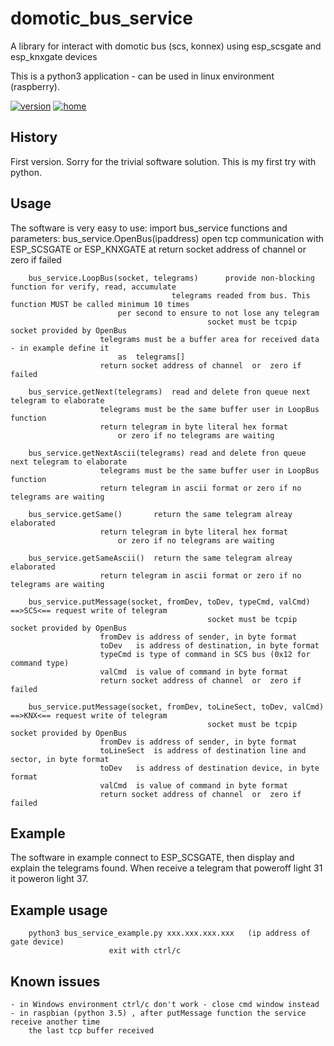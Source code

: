 # domotic_bus_service
A library for interact with domotic bus (scs, konnex) using esp_scsgate and esp_knxgate devices

This is a python3 application - can be used in linux environment (raspberry).

[![version](https://img.shields.io/badge/version-1.0.0-brightgreen.svg)](CHANGELOG.md)
[![home](https://img.shields.io/static/v1?label=home&message=guidopic&color=orange)](https://guidopic.altervista.org)

## History

First version. Sorry for the trivial software solution. This is my first try with python.

## Usage

The software is very easy to use:
	import bus_service
	functions and parameters:
		bus_service.OpenBus(ipaddress)    open tcp communication with ESP_SCSGATE or ESP_KNXGATE at <ipaddress>
						return socket address of channel  or  zero if failed

		bus_service.LoopBus(socket, telegrams)		provide non-blocking function for verify, read, accumulate 
		                                telegrams readed from bus. This function MUST be called minimum 10 times 
							per second to ensure to not lose any telegram
                                               	socket must be tcpip socket provided by OpenBus
						telegrams must be a buffer area for received data - in example define it 
						    as  telegrams[] 
						return socket address of channel  or  zero if failed

		bus_service.getNext(telegrams)	read and delete fron queue next telegram to elaborate
						telegrams must be the same buffer user in LoopBus function 
						return telegram in byte literal hex format 
							or zero if no telegrams are waiting

		bus_service.getNextAscii(telegrams)	read and delete fron queue next telegram to elaborate
						telegrams must be the same buffer user in LoopBus function 
						return telegram in ascii format or zero if no telegrams are waiting

		bus_service.getSame()		return the same telegram alreay elaborated
						return telegram in byte literal hex format 
							or zero if no telegrams are waiting

		bus_service.getSameAscii()	return the same telegram alreay elaborated
						return telegram in ascii format or zero if no telegrams are waiting

		bus_service.putMessage(socket, fromDev, toDev, typeCmd, valCmd)	 ==>SCS<== request write of telegram
                                               	socket must be tcpip socket provided by OpenBus
						fromDev is address of sender, in byte format
						toDev   is address of destination, in byte format
						typeCmd is type of command in SCS bus (0x12 for command type)
						valCmd  is value of command in byte format
						return socket address of channel  or  zero if failed

		bus_service.putMessage(socket, fromDev, toLineSect, toDev, valCmd)   ==>KNX<== request write of telegram
                                               	socket must be tcpip socket provided by OpenBus
						fromDev is address of sender, in byte format
						toLineSect  is address of destination line and sector, in byte format
						toDev   is address of destination device, in byte format
						valCmd  is value of command in byte format
						return socket address of channel  or  zero if failed

## Example

The software in example connect to ESP_SCSGATE, then display and explain the telegrams found.
When receive a telegram that poweroff light 31 it poweron light 37.

## Example usage

        python3 bus_service_example.py xxx.xxx.xxx.xxx   (ip address of gate device)
                          exit with ctrl/c

## Known issues
	- in Windows environment ctrl/c don't work - close cmd window instead
	- in raspbian (python 3.5) , after putMessage function the service receive another time 
		the last tcp buffer received
